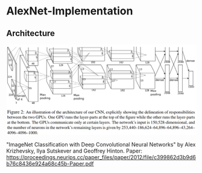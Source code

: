 # AlexNet-Implementation

## Architecture

![alt text](images/architecture.png)

"ImageNet Classification with Deep Convolutional Neural Networks" by Alex Krizhevsky, Ilya Sutskever and Geoffrey Hinton. Paper: https://proceedings.neurips.cc/paper_files/paper/2012/file/c399862d3b9d6b76c8436e924a68c45b-Paper.pdf
